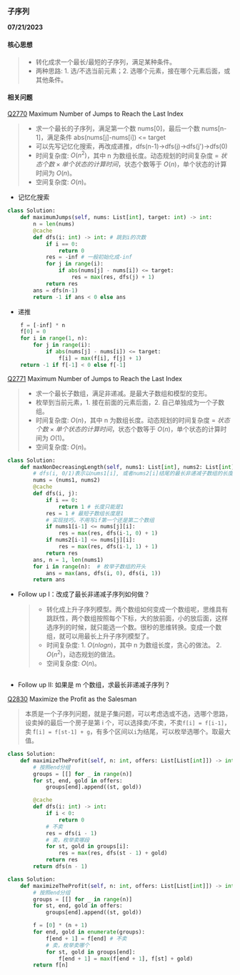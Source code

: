 ### 子序列

**07/21/2023**

#### 核心思想

> -   转化成求一个最长/最短的子序列，满足某种条件。
> -   两种思路: 1. 选/不选当前元素；2. 选哪个元素，接在哪个元素后面，或其他条件。

#### 相关问题

[Q2770] Maximum Number of Jumps to Reach the Last Index

> -   求一个最长的子序列，满足第一个数 nums[0]，最后一个数 nums[n-1]，满足条件 abs(nums[j]-nums[i]) <= target
> -   可以先写记忆化搜索，再改成递推，dfs(n-1)->dfs(j)->dfs(j')->dfs(0)
> -   时间复杂度: $`O(n^2)`$，其中 n 为数组长度。动态规划的时间复杂度 = $`状态个数 \times 单个状态的计算时间`$，状态个数等于 $`O(n)`$，单个状态的计算时间为 $`O(n)`$。
> -   空间复杂度: $`O(n)`$。

-   记忆化搜索

```python
class Solution:
    def maximumJumps(self, nums: List[int], target: int) -> int:
        n = len(nums)
        @cache
        def dfs(i: int) -> int: # 跳到i的次数
            if i == 0:
                return 0
            res = -inf # 一般初始化成-inf
            for j in range(i):
                if abs(nums[j] - nums[i]) <= target:
                    res = max(res, dfs(j) + 1)
            return res
        ans = dfs(n-1)
        return -1 if ans < 0 else ans
```

-   递推

```python
    f = [-inf] * n
    f[0] = 0
    for i in range(1, n):
        for j in range(i):
            if abs(nums[j] - nums[i]) <= target:
                f[i] = max(f[i], f[j] + 1)
    return -1 if f[-1] < 0 else f[-1]
```

[Q2771] Maximum Number of Jumps to Reach the Last Index

> -   求一个最长子数组，满足非递减。是最大子数组和模型的变形。
> -   枚举到当前元素，1. 接在前面的元素后面，2. 自己单独成为一个子数组。
> -   时间复杂度: $`O(n)`$，其中 n 为数组长度。动态规划的时间复杂度 = $`状态个数 \times 单个状态的计算时间`$，状态个数等于 $`O(n)`$，单个状态的计算时间为 $`O(1)`$。
> -   空间复杂度: $`O(n)`$。

```python
class Solution:
    def maxNonDecreasingLength(self, nums1: List[int], nums2: List[int]) -> int:
        # dfs(i, 0/1)表示以nums1[i], 或者nums2[i]结尾的最长非递减子数组的长度
        nums = (nums1, nums2)
        @cache
        def dfs(i, j):
            if i == 0:
                return 1 # 长度只能是1
            res = 1 # 最短子数组长度是1
            # 实现技巧，不用写if第一个还是第二个数组
            if nums1[i-1] <= nums[j][i]:
                res = max(res, dfs(i-1, 0) + 1)
            if nums2[i-1] <= nums[j][i]:
                res = max(res, dfs(i-1, 1) + 1)
            return res
        ans, n = 1, len(nums1)
        for i in range(n):  # 枚举子数组的开头
            ans = max(ans, dfs(i, 0), dfs(i, 1))
        return ans
```

-   Follow up I：改成了最长非递减子序列如何做？
    > -   转化成上升子序列模型。两个数组如何变成一个数组呢，思维具有跳跃性，两个数组按照每个下标，大的放前面，小的放后面，这样选序列的时候，就只能选一个数。很秒的思维转换。变成一个数组，就可以用最长上升子序列模型了。
    > -   时间复杂度: 1. $`O(nlogn)`$，其中 n 为数组长度，贪心的做法。 2. $`O(n^2)`$，动态规划的做法。
    > -   空间复杂度: $`O(n)`$。

```python

```

-   Follow up II: 如果是 m 个数组，求最长非递减子序列？

[Q2830] Maximize the Profit as the Salesman

> 本质是一个子序列问题，就是子集问题，可以考虑选或不选，选哪个思路，设卖掉的最后一个房子是第 i 个，可以选择卖/不卖，不卖`f[i] = f[i-1]`，卖 f`[i] = f[st-1] + g`，有多个区间以`i`为结尾，可以枚举选哪个。取最大值。

```python
class Solution:
    def maximizeTheProfit(self, n: int, offers: List[List[int]]) -> int:
        # 按照end分组
        groups = [[] for _ in range(n)]
        for st, end, gold in offers:
            groups[end].append((st, gold))

        @cache
        def dfs(i: int) -> int:
            if i < 0:
                return 0
            # 不卖
            res = dfs(i - 1)
            # 卖，枚举卖哪段
            for st, gold in groups[i]:
                res = max(res, dfs(st - 1) + gold)
            return res
        return dfs(n - 1)
```

```python
class Solution:
    def maximizeTheProfit(self, n: int, offers: List[List[int]]) -> int:
        # 按照end分组
        groups = [[] for _ in range(n)]
        for st, end, gold in offers:
            groups[end].append((st, gold))

        f = [0] * (n + 1)
        for end, gold in enumerate(groups):
            f[end + 1] = f[end] # 不卖
            # 卖，枚举卖哪个
            for st, gold in groups[end]:
                f[end + 1] = max(f[end + 1], f[st] + gold)
        return f[n]
```

[//]: #
[Q2770]: https://leetcode.com/problems/maximum-number-of-jumps-to-reach-the-last-index/
[Q2771]: https://leetcode.com/problems/longest-non-decreasing-subarray-from-two-arrays/
[Q2830]: https://leetcode.com/problems/maximize-the-profit-as-the-salesman/
